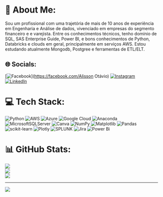 # 💫 About Me:
Sou um profissional com uma trajetória de mais de 10 anos de experiência em Engenharia e Análise de dados, vivenciado em empresas do segmento financeiro e e varejista. Entre os conhecimentos técnicos, tenho domínio de SQL, SAS Enterprise Guide, Power BI, e bons conhecimentos de Python, Databricks e clouds em geral, principalmente em serviços AWS. Estou estudando atualmente Mongodb, Postgree e ferramentas de ETL/ELT.


## 🌐 Socials:
[![Facebook](https://img.shields.io/badge/Facebook-%231877F2.svg?logo=Facebook&logoColor=white)](https://facebook.com/Alisson Otávio) [![Instagram](https://img.shields.io/badge/Instagram-%23E4405F.svg?logo=Instagram&logoColor=white)](https://instagram.com/alissonotavioudi) [![LinkedIn](https://img.shields.io/badge/LinkedIn-%230077B5.svg?logo=linkedin&logoColor=white)](https://linkedin.com/in/alissonotavio) 

# 💻 Tech Stack:
![Python](https://img.shields.io/badge/python-3670A0?style=flat&logo=python&logoColor=ffdd54) ![AWS](https://img.shields.io/badge/AWS-%23FF9900.svg?style=flat&logo=amazon-aws&logoColor=white) ![Azure](https://img.shields.io/badge/azure-%230072C6.svg?style=flat&logo=microsoftazure&logoColor=white) ![Google Cloud](https://img.shields.io/badge/GoogleCloud-%234285F4.svg?style=flat&logo=google-cloud&logoColor=white) ![Anaconda](https://img.shields.io/badge/Anaconda-%2344A833.svg?style=flat&logo=anaconda&logoColor=white) ![MicrosoftSQLServer](https://img.shields.io/badge/Microsoft%20SQL%20Server-CC2927?style=flat&logo=microsoft%20sql%20server&logoColor=white) ![Canva](https://img.shields.io/badge/Canva-%2300C4CC.svg?style=flat&logo=Canva&logoColor=white) ![NumPy](https://img.shields.io/badge/numpy-%23013243.svg?style=flat&logo=numpy&logoColor=white) ![Matplotlib](https://img.shields.io/badge/Matplotlib-%23ffffff.svg?style=flat&logo=Matplotlib&logoColor=black) ![Pandas](https://img.shields.io/badge/pandas-%23150458.svg?style=flat&logo=pandas&logoColor=white) ![scikit-learn](https://img.shields.io/badge/scikit--learn-%23F7931E.svg?style=flat&logo=scikit-learn&logoColor=white) ![Plotly](https://img.shields.io/badge/Plotly-%233F4F75.svg?style=flat&logo=plotly&logoColor=white) ![SPLUNK](https://img.shields.io/badge/splunk-000000.svg?style=flat&logo=splunk&color=%23000000) ![Jira](https://img.shields.io/badge/jira-%230A0FFF.svg?style=flat&logo=jira&logoColor=white) ![Power Bi](https://img.shields.io/badge/power_bi-F2C811?style=flat&logo=powerbi&logoColor=black)
# 📊 GitHub Stats:
![](https://github-readme-stats.vercel.app/api?username=alissonotavioudi&theme=dark&hide_border=false&include_all_commits=false&count_private=false)<br/>
![](https://github-readme-streak-stats.herokuapp.com/?user=alissonotavioudi&theme=dark&hide_border=false)<br/>
![](https://github-readme-stats.vercel.app/api/top-langs/?username=alissonotavioudi&theme=dark&hide_border=false&include_all_commits=false&count_private=false&layout=compact)

---
[![](https://visitcount.itsvg.in/api?id=alissonotavioudi&icon=0&color=0)](https://visitcount.itsvg.in)

<!-- Proudly created with GPRM ( https://gprm.itsvg.in ) -->
